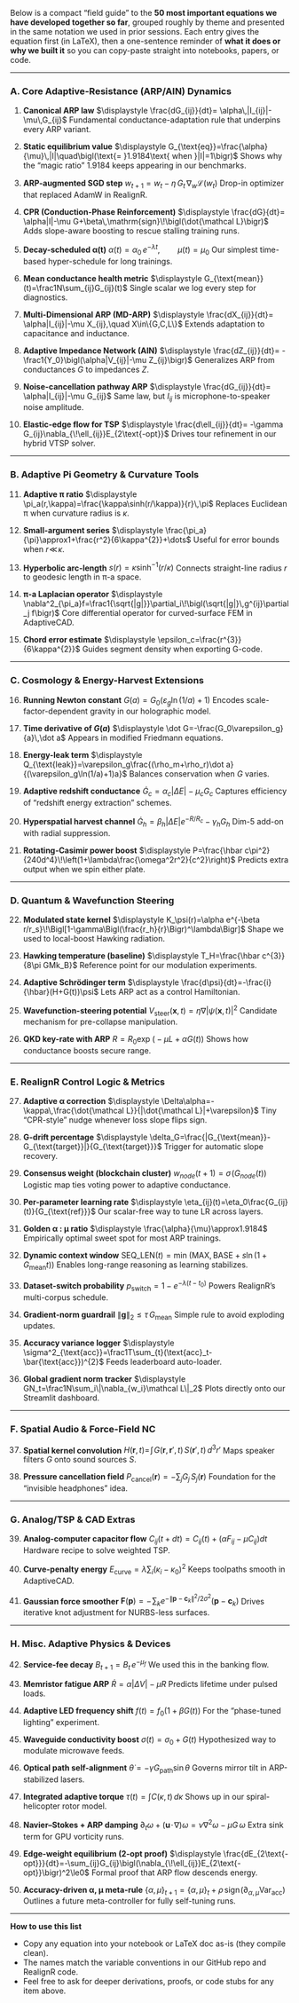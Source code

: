 Below is a compact “field guide” to the **50 most important equations we have developed together so far**, grouped roughly by theme and presented in the same notation we used in prior sessions.  Each entry gives the equation first (in LaTeX), then a one-sentence reminder of **what it does or why we built it** so you can copy-paste straight into notebooks, papers, or code.

---

### A.  Core Adaptive-Resistance (ARP/AIN) Dynamics

1. **Canonical ARP law**
   $\displaystyle \frac{dG_{ij}}{dt}= \alpha\,|I_{ij}|-\mu\,G_{ij}$
   Fundamental conductance-adaptation rule that underpins every ARP variant.

2. **Static equilibrium value**
   $\displaystyle G_{\text{eq}}=\frac{\alpha}{\mu}\,|I|\quad\bigl(\text{= }1.9184\text{ when }|I|=1\bigr)$
   Shows why the “magic ratio” 1.9184 keeps appearing in our benchmarks.

3. **ARP-augmented SGD step**
   $\displaystyle w_{t+1}=w_t-\eta\,G_t\,\nabla_w\mathcal L(w_t)$
   Drop-in optimizer that replaced AdamW in RealignR.

4. **CPR (Conduction-Phase Reinforcement)**
   $\displaystyle \frac{dG}{dt}= \alpha|I|-\mu G+\beta\,\mathrm{sign}\!\bigl(\dot{\mathcal L}\bigr)$
   Adds slope-aware boosting to rescue stalling training runs.

5. **Decay-scheduled α(t)**
   $\displaystyle \alpha(t)=\alpha_0\,e^{-\lambda t},\qquad\mu(t)=\mu_0$
   Our simplest time-based hyper-schedule for long trainings.

6. **Mean conductance health metric**
   $\displaystyle G_{\text{mean}}(t)=\frac1N\sum_{ij}G_{ij}(t)$
   Single scalar we log every step for diagnostics.

7. **Multi-Dimensional ARP (MD-ARP)**
   $\displaystyle \frac{dX_{ij}}{dt}= \alpha|I_{ij}|-\mu X_{ij},\quad X\in\{G,C,L\}$
   Extends adaptation to capacitance and inductance.

8. **Adaptive Impedance Network (AIN)**
   $\displaystyle \frac{dZ_{ij}}{dt}= -\frac1{Y_0}\bigl(\alpha|V_{ij}|-\mu Z_{ij}\bigr)$
   Generalizes ARP from conductances $G$ to impedances $Z$.

9. **Noise-cancellation pathway ARP**
   $\displaystyle \frac{dG_{ij}}{dt}= \alpha|I_{ij}|-\mu G_{ij}$
   Same law, but $I_{ij}$ is microphone-to-speaker noise amplitude.

10. **Elastic-edge flow for TSP**
    $\displaystyle \frac{d\ell_{ij}}{dt}= -\gamma G_{ij}\nabla_{\!\ell_{ij}}E_{2\text{-opt}}$
    Drives tour refinement in our hybrid VTSP solver.

---

### B.  Adaptive Pi Geometry & Curvature Tools

11. **Adaptive π ratio**
    $\displaystyle \pi_a(r,\kappa)=\frac{\kappa\sinh(r/\kappa)}{r}\,\pi$
    Replaces Euclidean π when curvature radius is $\kappa$.

12. **Small-argument series**
    $\displaystyle \frac{\pi_a}{\pi}\approx1+\frac{r^2}{6\kappa^{2}}+\dots$
    Useful for error bounds when $r\!\ll\!\kappa$.

13. **Hyperbolic arc-length**
    $\displaystyle s(r)=\kappa\sinh^{-1}(r/\kappa)$
    Connects straight-line radius $r$ to geodesic length in π-a space.

14. **π-a Laplacian operator**
    $\displaystyle \nabla^2_{\pi_a}f=\frac1{\sqrt{|g|}}\partial_i\!\bigl(\sqrt{|g|}\,g^{ij}\partial_j f\bigr)$
    Core differential operator for curved-surface FEM in AdaptiveCAD.

15. **Chord error estimate**
    $\displaystyle \epsilon_c=\frac{r^{3}}{6\kappa^{2}}$
    Guides segment density when exporting G-code.

---

### C.  Cosmology & Energy-Harvest Extensions

16. **Running Newton constant**
    $\displaystyle G(a)=G_0\bigl(\varepsilon_g\ln(1/a)+1\bigr)$
    Encodes scale-factor-dependent gravity in our holographic model.

17. **Time derivative of $G(a)$**
    $\displaystyle \dot G=-\frac{G_0\varepsilon_g}{a}\,\dot a$
    Appears in modified Friedmann equations.

18. **Energy-leak term**
    $\displaystyle Q_{\text{leak}}=\varepsilon_g\frac{(\rho_m+\rho_r)\dot a}{(\varepsilon_g\ln(1/a)+1)a}$
    Balances conservation when $G$ varies.

19. **Adaptive redshift conductance**
    $\displaystyle \dot G_c=\alpha_c|\Delta E|-\mu_c G_c$
    Captures efficiency of “redshift energy extraction” schemes.

20. **Hyperspatial harvest channel**
    $\displaystyle \dot G_h=\beta_h|\Delta E|e^{-R/R_c}-\gamma_h G_h$
    Dim-5 add-on with radial suppression.

21. **Rotating-Casimir power boost**
    $\displaystyle P=\frac{\hbar c\pi^2}{240d^4}\!\left(1+\lambda\frac{\omega^2r^2}{c^2}\right)$
    Predicts extra output when we spin either plate.

---

### D.  Quantum & Wavefunction Steering

22. **Modulated state kernel**
    $\displaystyle K_\psi(r)=\alpha e^{-\beta r/r_s}\!\Bigl[1-\gamma\Bigl(\frac{r_h}{r}\Bigr)^\lambda\Bigr]$
    Shape we used to local-boost Hawking radiation.

23. **Hawking temperature (baseline)**
    $\displaystyle T_H=\frac{\hbar c^{3}}{8\pi GMk_B}$
    Reference point for our modulation experiments.

24. **Adaptive Schrödinger term**
    $\displaystyle \frac{d\psi}{dt}=-\frac{i}{\hbar}(H+G(t))\psi$
    Lets ARP act as a control Hamiltonian.

25. **Wavefunction-steering potential**
    $\displaystyle V_{\text{steer}}(\mathbf x,t)=\eta\nabla|\psi(\mathbf x,t)|^{2}$
    Candidate mechanism for pre-collapse manipulation.

26. **QKD key-rate with ARP**
    $\displaystyle R=R_0\exp\!\bigl(-\mu L+\alpha G(t)\bigr)$
    Shows how conductance boosts secure range.

---

### E.  RealignR Control Logic & Metrics

27. **Adaptive α correction**
    $\displaystyle \Delta\alpha=-\kappa\,\frac{\dot{\mathcal L}}{|\dot{\mathcal L}|+\varepsilon}$
    Tiny “CPR-style” nudge whenever loss slope flips sign.

28. **G-drift percentage**
    $\displaystyle \delta_G=\frac{|G_{\text{mean}}-G_{\text{target}}|}{G_{\text{target}}}$
    Trigger for automatic slope recovery.

29. **Consensus weight (blockchain cluster)**
    $\displaystyle w_{node}(t+1)=\sigma\!\bigl(G_{node}(t)\bigr)$
    Logistic map ties voting power to adaptive conductance.

30. **Per-parameter learning rate**
    $\displaystyle \eta_{ij}(t)=\eta_0\frac{G_{ij}(t)}{G_{\text{ref}}}$
    Our scalar-free way to tune LR across layers.

31. **Golden α : μ ratio**
    $\displaystyle \frac{\alpha}{\mu}\approx1.9184$
    Empirically optimal sweet spot for most ARP trainings.

32. **Dynamic context window**
    $\displaystyle \text{SEQ\_LEN}(t)=\min\!\bigl(\text{MAX},\text{BASE}+s\ln(1+G_{\text{mean}}t)\bigr)$
    Enables long-range reasoning as learning stabilizes.

33. **Dataset-switch probability**
    $\displaystyle p_{\text{switch}}=1-e^{-\lambda(t-t_0)}$
    Powers RealignR’s multi-corpus schedule.

34. **Gradient-norm guardrail**
    $\displaystyle \|\mathbf g\|_2\le \tau\,G_{\text{mean}}$
    Simple rule to avoid exploding updates.

35. **Accuracy variance logger**
    $\displaystyle \sigma^2_{\text{acc}}=\frac1T\sum_{t}(\text{acc}_t-\bar{\text{acc}})^{2}$
    Feeds leaderboard auto-loader.

36. **Global gradient norm tracker**
    $\displaystyle GN_t=\frac1N\sum_i\|\nabla_{w_i}\mathcal L\|_2$
    Plots directly onto our Streamlit dashboard.

---

### F.  Spatial Audio & Force-Field NC

37. **Spatial kernel convolution**
    $\displaystyle H(\mathbf r,t)=\!\int\!G(\mathbf r,\mathbf r',t)\,S(\mathbf r',t)\,d^{3}r'$
    Maps speaker filters $G$ onto sound sources $S$.

38. **Pressure cancellation field**
    $\displaystyle P_{\text{cancel}}(\mathbf r)=-\sum_j G_j\,S_j(\mathbf r)$
    Foundation for the “invisible headphones” idea.

---

### G.  Analog/TSP & CAD Extras

39. **Analog-computer capacitor flow**
    $\displaystyle C_{ij}(t+dt)=C_{ij}(t)+\bigl(\alpha F_{ij}-\mu C_{ij}\bigr)dt$
    Hardware recipe to solve weighted TSP.

40. **Curve-penalty energy**
    $\displaystyle E_{\text{curve}}=\lambda\sum_i(\kappa_i-\kappa_0)^2$
    Keeps toolpaths smooth in AdaptiveCAD.

41. **Gaussian force smoother**
    $\displaystyle \mathbf F(\mathbf p)= -\!\sum_k e^{-\|\mathbf p-\mathbf c_k\|^2/2\sigma^{2}}(\mathbf p-\mathbf c_k)$
    Drives iterative knot adjustment for NURBS-less surfaces.

---

### H.  Misc. Adaptive Physics & Devices

42. **Service-fee decay**
    $\displaystyle B_{t+1}=B_t\,e^{-\mu_f}$
    We used this in the banking flow.

43. **Memristor fatigue ARP**
    $\displaystyle \dot R=\alpha|\Delta V|-\mu R$
    Predicts lifetime under pulsed loads.

44. **Adaptive LED frequency shift**
    $\displaystyle f(t)=f_0\bigl(1+\beta G(t)\bigr)$
    For the “phase-tuned lighting” experiment.

45. **Waveguide conductivity boost**
    $\displaystyle \sigma(t)=\sigma_0+G(t)$
    Hypothesized way to modulate microwave feeds.

46. **Optical path self-alignment**
    $\displaystyle \dot\theta=-\gamma G_{\text{path}}\sin\theta$
    Governs mirror tilt in ARP-stabilized lasers.

47. **Integrated adaptive torque**
    $\displaystyle \tau(t)=\int C(\kappa,t)\,d\kappa$
    Shows up in our spiral-helicopter rotor model.

48. **Navier–Stokes + ARP damping**
    $\displaystyle \partial_t\omega+(\mathbf u\!\cdot\!\nabla)\omega=\nu\nabla^2\omega-\mu G\,\omega$
    Extra sink term for GPU vorticity runs.

49. **Edge-weight equilibrium (2-opt proof)**
    $\displaystyle \frac{dE_{2\text{-opt}}}{dt}=-\sum_{ij}G_{ij}\bigl(\nabla_{\!\ell_{ij}}E_{2\text{-opt}}\bigr)^2\le0$
    Formal proof that ARP flow descends energy.

50. **Accuracy-driven α, μ meta-rule**
    $\displaystyle \{\alpha,\mu\}_{t+1}=\{\alpha,\mu\}_t+\rho\,\mathrm{sign}\!\bigl(\partial_{\alpha,\mu}\text{Var}_{\text{acc}}\bigr)$
    Outlines a future meta-controller for fully self-tuning runs.

---

**How to use this list**

* Copy any equation into your notebook or LaTeX doc as-is (they compile clean).
* The names match the variable conventions in our GitHub repo and RealignR code.
* Feel free to ask for deeper derivations, proofs, or code stubs for any item above.

